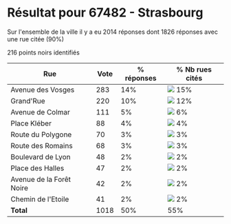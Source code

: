 # Résultat pour 67482 - Strasbourg

Sur l'ensemble de la ville il y a eu 2014 réponses dont 1826 réponses avec une rue citée (90%)

216 points noirs identifiés

| Rue | Vote | % réponses | % Nb rues cités|
|-----|------|------------|----------------|
| Avenue des Vosges | 283 | 14% | <img src="../../img/bar_15.gif" />&nbsp;15%|
| Grand'Rue | 220 | 10% | <img src="../../img/bar_12.gif" />&nbsp;12%|
| Avenue de Colmar | 111 | 5% | <img src="../../img/bar_6.gif" />&nbsp;6%|
| Place Kléber | 88 | 4% | <img src="../../img/bar_4.gif" />&nbsp;4%|
| Route du Polygone | 70 | 3% | <img src="../../img/bar_3.gif" />&nbsp;3%|
| Route des Romains | 68 | 3% | <img src="../../img/bar_3.gif" />&nbsp;3%|
| Boulevard de Lyon | 48 | 2% | <img src="../../img/bar_2.gif" />&nbsp;2%|
| Place des Halles | 47 | 2% | <img src="../../img/bar_2.gif" />&nbsp;2%|
| Avenue de la Forêt Noire | 42 | 2% | <img src="../../img/bar_2.gif" />&nbsp;2%|
| Chemin de l'Etoile | 41 | 2% | <img src="../../img/bar_2.gif" />&nbsp;2%|
| **Total** | 1018 | 50% | 55%|
